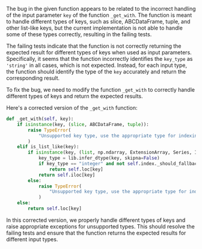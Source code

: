 The bug in the given function appears to be related to the incorrect handling of the input parameter `key` of the function `_get_with`. The function is meant to handle different types of keys, such as slice, ABCDataFrame, tuple, and other list-like keys, but the current implementation is not able to handle some of these types correctly, resulting in the failing tests.

The failing tests indicate that the function is not correctly returning the expected result for different types of keys when used as input parameters. Specifically, it seems that the function incorrectly identifies the `key_type` as `'string'` in all cases, which is not expected. Instead, for each input type, the function should identify the type of the `key` accurately and return the corresponding result.

To fix the bug, we need to modify the function `_get_with` to correctly handle different types of keys and return the expected results.

Here's a corrected version of the `_get_with` function:

```python
def _get_with(self, key):
    if isinstance(key, (slice, ABCDataFrame, tuple)):
        raise TypeError(
            "Unsupported key type, use the appropriate type for indexing"
        )
    elif is_list_like(key):
        if isinstance(key, (list, np.ndarray, ExtensionArray, Series, Index)):
            key_type = lib.infer_dtype(key, skipna=False)
            if key_type == "integer" and not self.index._should_fallback_to_positional():
                return self.loc[key]
            return self.iloc[key]
        else:
            raise TypeError(
                "Unsupported key type, use the appropriate type for indexing"
            )
    else:
        return self.loc[key]
```

In this corrected version, we properly handle different types of keys and raise appropriate exceptions for unsupported types. This should resolve the failing tests and ensure that the function returns the expected results for different input types.